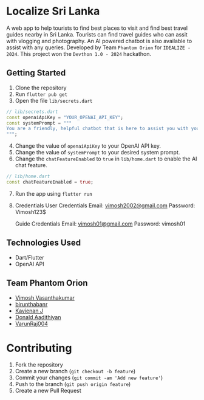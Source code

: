 # Localize Sri Lanka

A web app to help tourists to find best places to visit and find best travel guides nearby in Sri Lanka.
Tourists can find travel guides who can assit with vlogging and photography.
An AI powered chatbot is also available to assist with any queries.
Developed by Team `Phantom Orion` for `IDEALIZE - 2024`.
This project won the `Devthon 1.0 - 2024` hackathon.

## Getting Started

1. Clone the repository
2. Run `flutter pub get`
3. Open the file `lib/secrets.dart`
```dart
// lib/secrets.dart
const openaiApiKey = "YOUR_OPENAI_API_KEY";
const systemPrompt = """
You are a friendly, helpful chatbot that is here to assist you with your questions.
""";
```
4. Change the value of `openaiApiKey` to your OpenAI API key.
5. Change the value of `systemPrompt` to your desired system prompt.
6. Change the `chatFeatureEnabled` to `true` in `lib/home.dart` to enable the AI chat feature.
```dart
// lib/home.dart
const chatFeatureEnabled = true;
```
7. Run the app using `flutter run`
8. Credentials
     User Credentials
         Email: vimosh2002@gmail.com
         Password: Vimosh123$

     Guide Credentials
         Email: vimosh01@gmail.com
         Password: vimosh01



## Technologies Used

- Dart/Flutter
- OpenAI API

## Team Phantom Orion

- [Vimosh Vasanthakumar](https://github.com/vimosh0812)
- [birunthabanr](https://github.com/birunthabanr)
- [Kavienan J](https://github.com/kavienanj)
- [Donald Aadithiyan](https://github.com/DonaldAadithiyan)
- [VarunRaj004](https://github.com/VarunRaj004)

# Contributing

1. Fork the repository
2. Create a new branch (`git checkout -b feature`)
3. Commit your changes (`git commit -am 'Add new feature'`)
4. Push to the branch (`git push origin feature`)
5. Create a new Pull Request
